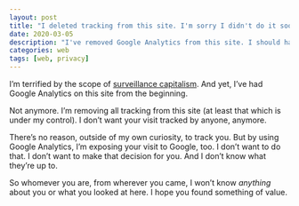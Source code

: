 ```yaml
---
layout: post
title: "I deleted tracking from this site. I'm sorry I didn't do it sooner."
date: 2020-03-05
description: "I've removed Google Analytics from this site. I should have done it sooner. I'm not interested in exposing your private information in order to sate my own curiosity."
categories: web
tags: [web, privacy]
---
```


I’m terrified by the scope of [surveillance capitalism](https://www.theguardian.com/technology/2019/jan/20/shoshana-zuboff-age-of-surveillance-capitalism-google-facebook). And yet, I’ve had Google Analytics on this site from the beginning.

Not anymore. I’m removing all tracking from this site (at least that which is under my control). I don’t want your visit tracked by anyone, anymore.

There’s no reason, outside of my own curiosity, to track you. But by using Google Analytics, I’m exposing your visit to Google, too. I don’t want to do that. I don’t want to make that decision for you. And I don’t know what they’re up to.

So whomever you are, from wherever you came, I won’t know _anything_ about you or what you looked at here. I hope you found something of value.